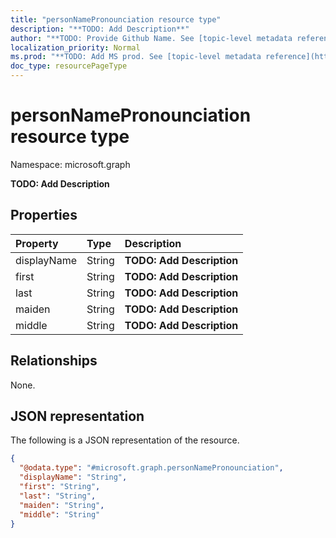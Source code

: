 ```yaml
---
title: "personNamePronounciation resource type"
description: "**TODO: Add Description**"
author: "**TODO: Provide Github Name. See [topic-level metadata reference](https://msgo.azurewebsites.net/add/document/guidelines/metadata.html#topic-level-metadata)**"
localization_priority: Normal
ms.prod: "**TODO: Add MS prod. See [topic-level metadata reference](https://msgo.azurewebsites.net/add/document/guidelines/metadata.html#topic-level-metadata)**"
doc_type: resourcePageType
---
```


# personNamePronounciation resource type

Namespace: microsoft.graph



**TODO: Add Description**

## Properties
|Property|Type|Description|
|:---|:---|:---|
|displayName|String|**TODO: Add Description**|
|first|String|**TODO: Add Description**|
|last|String|**TODO: Add Description**|
|maiden|String|**TODO: Add Description**|
|middle|String|**TODO: Add Description**|

## Relationships
None.

## JSON representation
The following is a JSON representation of the resource.
<!-- {
  "blockType": "resource",
  "@odata.type": "microsoft.graph.personNamePronounciation"
}
-->
``` json
{
  "@odata.type": "#microsoft.graph.personNamePronounciation",
  "displayName": "String",
  "first": "String",
  "last": "String",
  "maiden": "String",
  "middle": "String"
}
```

